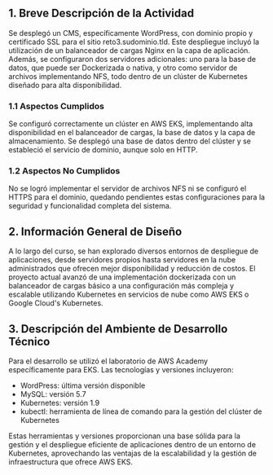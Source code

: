 ## 1. Breve Descripción de la Actividad
Se desplegó un CMS, específicamente WordPress, con dominio propio y certificado SSL para el sitio reto3.sudominio.tld. Este despliegue incluyó la utilización de un balanceador de cargas Nginx en la capa de aplicación. Además, se configuraron dos servidores adicionales: uno para la base de datos, que puede ser Dockerizada o nativa, y otro como servidor de archivos implementando NFS, todo dentro de un clúster de Kubernetes diseñado para alta disponibilidad.

### 1.1 Aspectos Cumplidos
Se configuró correctamente un clúster en AWS EKS, implementando alta disponibilidad en el balanceador de cargas, la base de datos y la capa de almacenamiento. Se desplegó una base de datos dentro del clúster y se estableció el servicio de dominio, aunque solo en HTTP.

### 1.2 Aspectos No Cumplidos
No se logró implementar el servidor de archivos NFS ni se configuró el HTTPS para el dominio, quedando pendientes estas configuraciones para la seguridad y funcionalidad completa del sistema.

## 2. Información General de Diseño
A lo largo del curso, se han explorado diversos entornos de despliegue de aplicaciones, desde servidores propios hasta servidores en la nube administrados que ofrecen mejor disponibilidad y reducción de costos. El proyecto actual avanzó de una implementación dockerizada con un balanceador de cargas básico a una configuración más compleja y escalable utilizando Kubernetes en servicios de nube como AWS EKS o Google Cloud's Kubernetes.

## 3. Descripción del Ambiente de Desarrollo Técnico
Para el desarrollo se utilizó el laboratorio de AWS Academy específicamente para EKS. Las tecnologías y versiones incluyeron:

- WordPress: última versión disponible
- MySQL: versión 5.7
- Kubernetes: versión 1.9
- kubectl: herramienta de línea de comando para la gestión del clúster de Kubernetes

Estas herramientas y versiones proporcionan una base sólida para la gestión y el despliegue eficiente de aplicaciones dentro de un entorno de Kubernetes, aprovechando las ventajas de la escalabilidad y la gestión de infraestructura que ofrece AWS EKS.